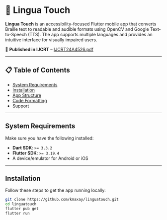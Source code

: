 # 🧠 Lingua Touch

**Lingua Touch** is an accessibility-focused Flutter mobile app that converts Braille text to readable and audible formats using OpenCV and Google Text-to-Speech (TTS). The app supports multiple languages and provides an intuitive interface for visually impaired users.

📄 **Published in IJCRT** – [IJCRT24A4526.pdf](https://www.ijcrt.org/papers/IJCRT24A4526.pdf)

---

## 📋 Table of Contents

- [System Requirements](#system-requirements)
- [Installation](#installation)
- [App Structure](#app-structure)
- [Code Formatting](#code-formatting)
- [Support](#support)

---

## System Requirements

Make sure you have the following installed:

- **Dart SDK**: `>= 3.3.2`
- **Flutter SDK**: `>= 3.19.4`
- A device/emulator for Android or iOS

---

## Installation

Follow these steps to get the app running locally:

```bash
git clone https://github.com/kmaxay/linguatouch.git
cd linguatouch
flutter pub get
flutter run
